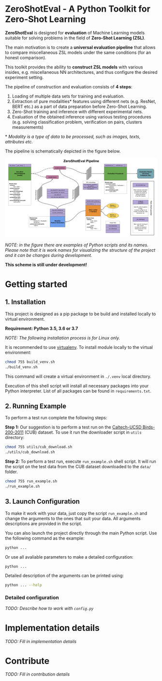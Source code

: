 ZeroShotEval - A Python Toolkit for Zero-Shot Learning
======================================================

**ZeroShotEval** is designed for **evaluation** of Machine Learning models suitable for solving problems in the field of **Zero-Shot Learning (ZSL)**.

The main motivation is to create a **universal evaluation pipeline** that allows to compare miscellaneous ZSL models under the same conditions (for an honest comparison).

This toolkit provides the ability to **construct ZSL models** with various insides, e.g. miscellaneous NN architectures, and thus configure the desired experiment setting.

The pipeline of construction and evaluation consists of **4 steps**:
1. Loading of multiple data sets for training and evaluation.
2. Extraction of pure modalities* features using different nets (e.g. ResNet, BERT etc.) as a part of data preparation before Zero-Shot Learning.
3. Zero-Shot training and inference with different experimental nets.
4. Evaluation of the obtained inference using various testing procedures (e.g. solving classification problem, verification on pairs, clusters measurements)

\* *Modality is a type of data to be processed, such as images, texts, attributes etc.*

The pipeline is schematically depicted in the figure below.

![zeroshoteval_pipeline](docs/zeroshoteval_pipeline.png)

*NOTE: in the figure there are examples of Python scripts and its names. Please note that it is work names for visualizing the structure of the project and it can be changes during development.*

**This scheme is still under development!**

# Getting started

## 1. Installation
This project is designed as a pip package to be build and installed locally to virtual environment.

**Requirement: Python 3.5, 3.6 or 3.7**

*NOTE: The following installation process is for Linux only.*

It is recommended to use [virtualenv](https://virtualenv.pypa.io/en/latest/). To install module locally to the virtual environment:

```bash
chmod 755 build_venv.sh
./build_venv.sh
```

This command will create a virtual environment in `./.venv` local directory.  

Execution of this shell script will install all necessary packages into your Python interpreter.
List of all packages can be found in `requirements.txt`.

## 2. Running Example
To perform a test run complete the following steps:

**Step 1:** Our suggestion is to perform a test run on the [Caltech-UCSD Birds-200-2011](http://www.vision.caltech.edu/visipedia/CUB-200-2011.html) (CUB) dataset. To use it run the downloader script in `utils` directory:

```bash
chmod 755 utils/cub_download.sh
./utils/cub_download.sh
```  

**Step 2:** To perform a test run, execute `run_example.sh` shell script. It will run the script on the test data from the CUB dataset downloaded to the `data/` folder.  

```bash
chmod 755 run_example.sh
./run_example.sh
```  

## 3. Launch Configuration
To make it work with your data, just copy the script `run_example.sh` and change the arguments to the ones that suit your data. All arguments descriptions are provided in the script.

You can also launch the project directly through the main Python script. Use the following command as the example:

```bash
python ...
```  

Or use all avaliable parameters to make a detailed configuration:

```bash
python ...
```  

Detailed description of the arguments can be printed using:

```bash
python ... --help
```  

### Detailed configuration

*TODO: Describe how to work with `config.py`*

# Implementation details

*TODO: Fill in implementation details*

# Contribute

*TODO: Fill in contribution details*
